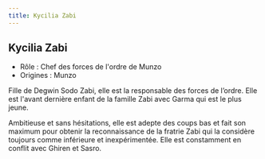 ```yaml
---
title: Kycilia Zabi
---
```


Kycilia Zabi
------------





* Rôle : Chef des forces de l'ordre de Munzo
* Origines : Munzo


Fille de Degwin Sodo Zabi, elle est la responsable des forces de l’ordre. Elle est l'avant dernière enfant de la famille Zabi avec Garma qui est le plus jeune. 


Ambitieuse et sans hésitations, elle est adepte des coups bas et fait son maximum pour obtenir la reconnaissance de la fratrie Zabi qui la considère toujours comme inférieure et inexpérimentée. Elle est constamment en conflit avec Ghiren et Sasro. 

